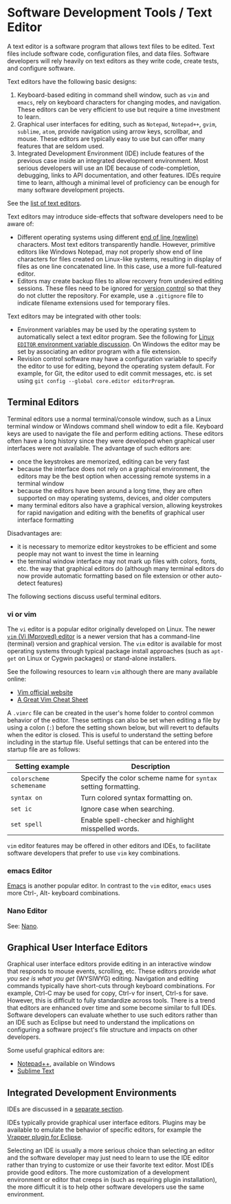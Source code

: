# Software Development Tools / Text Editor

A text editor is a software program that allows text files to be edited.
Text files include software code, configuration files, and data files.
Software developers will rely heavily on text editors as they write code, create tests, and configure software.

Text editors have the following basic designs:

1. Keyboard-based editing in command shell window, such as `vim` and `emacs`, rely on keyboard characters for changing modes, and navigation.
These editors can be very efficient to use but require a time investment to learn.
2. Graphical user interfaces for editing, such as `Notepad`, `Notepad++`, `gvim`, `sublime`, `atom`,
provide navigation using arrow keys, scrollbar, and mouse.
These editors are typically easy to use but can offer many features that are seldom used.
3. Integrated Development Environment (IDE) include features of the previous case inside an integrated development environment.
Most serious developers will use an IDE because of code-completion, debugging, links to API documentation, and other features.
IDEs require time to learn, although a minimal level of proficiency can be enough for many software development projects.

See the [list of text editors](https://en.wikipedia.org/wiki/List_of_text_editors).

Text editors may introduce side-effects that software developers need to be aware of:

* Different operating systems using different [end of line (newline)](https://en.wikipedia.org/wiki/Newline) characters.
Most text editors transparently handle.  However, primitive editors like Windows Notepad, may not properly show end of line characters
for files created on Linux-like systems, resulting in display of files as one line concatenated line.
In this case, use a more full-featured editor.
* Editors may create backup files to allow recovery from undesired editing sessions.
These files need to be ignored for [version control](../dev-env-tools/version-control/) so that they do not clutter the repository.
For example, use a `.gitignore` file to indicate filename extensions used for temporary files.

Text editors may be integrated with other tools:

* Environment variables may be used by the operating system to automatically select a text editor program.
See the following for [Linux `EDITOR` environment variable discussion](http://unix.stackexchange.com/questions/4859/visual-vs-editor-whats-the-difference).
On Windows the editor may be set by associating an editor program with a file extension.
* Revision control software may have a configuration variable to specify the editor to use for editing, beyond the operating system default.
For example, for Git, the editor used to edit commit messages, etc. is set using `git config --global core.editor editorProgram`.

## Terminal Editors

Terminal editors use a normal terminal/console window, such as a Linux terminal window or Windows command shell window to edit a file.
Keyboard keys are used to navigate the file and perform editing actions.
These editors often have a long history since they were developed when graphical user interfaces were not available.
The advantage of such editors are:

* once the keystrokes are memorized, editing can be very fast
* because the interface does not rely on a graphical environment,
the editors may be the best option when accessing remote systems in a terminal window
* because the editors have been around a long time, they are often supported on may operating systems, devices,
and older computers
* many terminal editors also have a graphical version, allowing keystrokes for rapid navigation and editing
with the benefits of graphical user interface formatting

Disadvantages are:

* it is necessary to memorize editor keystrokes to be efficient and some people may not want to invest the time in learning
* the terminal window interface may not mark up files with colors, fonts, etc. the way that graphical editors do
(although many terminal editors do now provide automatic formatting based on file extension or other auto-detect features)

The following sections discuss useful terminal editors.

### vi or vim

The `vi` editor is a popular editor originally developed on Linux.  The newer [`vim` (Vi IMproved) editor](https://en.wikipedia.org/wiki/Vim_(text_editor)) is a newer version that
has a command-line (terminal) version and graphical version.
The `vim` editor is available for most operating systems through typical package install approaches (such as `apt-get` on Linux or Cygwin packages) or stand-alone installers.

See the following resources to learn `vim` although there are many available online:

* [Vim official website](http://www.vim.org/)
* [A Great Vim Cheat Sheet](http://vimsheet.com/)

A `.vimrc` file can be created in the user's home folder to control common behavior of the editor.
These settings can also be set when editing a file by using a colon (`:`) before the setting shown below,
but will revert to defaults when the editor is closed.
This is useful to understand the setting before including in the startup file.
Useful settings that can be entered into the startup file are as follows:

Setting example | Description
--------------- | --------------
`colorscheme schemename` | Specify the color scheme name for `syntax` setting formatting.
`syntax on`      | Turn colored syntax formatting on.
`set ic` | Ignore case when searching.
`set spell` | Enable spell-checker and highlight misspelled words.

`vim` editor features may be offered in other editors and IDEs, to facilitate software developers that prefer to use `vim` key combinations.

### emacs Editor

[Emacs](https://en.wikipedia.org/wiki/Emacs) is another popular editor.
In contrast to the `vim` editor, `emacs` uses more Ctrl-, Alt- keyboard combinations.

### Nano Editor

See: [Nano](https://en.wikipedia.org/wiki/GNU_nano).

## Graphical User Interface Editors

Graphical user interface editors provide editing in an interactive window that responds to mouse events, scrolling, etc.
These editors provide *what you see is what you get* (WYSIWYG) editing.
Navigation and editing commands typically have short-cuts through keyboard combinations.
For example, Ctrl-C may be used for copy, Ctrl-v for insert, Ctrl-s for save.
However, this is difficult to fully standardize across tools.
There is a trend that editors are enhanced over time and some become similar to full IDEs.
Software developers can evaluate whether to use such editors rather than an IDE such as Eclipse but need to understand
the implications on configuring a software project's file structure and impacts on other developers.

Some useful graphical editors are:

* [Notepad++](https://en.wikipedia.org/wiki/Notepad%2B%2B), available on Windows
* [Sublime Text](https://en.wikipedia.org/wiki/Sublime_Text)


## Integrated Development Environments

IDEs are discussed in a [separate section](../dev-env-tools/ide/).

IDEs typically provide graphical user interface editors.
Plugins may be available to emulate the behavior of specific editors,
for example the [Vrapper plugin for Eclipse](http://vrapper.sourceforge.net/home/).

Selecting an IDE is usually a more serious choice than selecting an editor and the software developer may
just need to learn to use the IDE editor rather than trying to customize or use their favorite text editor.
Most IDEs provide good editors.
The more customization of a development environment or editor that creeps in (such as requiring plugin installation),
the more difficult it is to help other software developers use the same environment.
